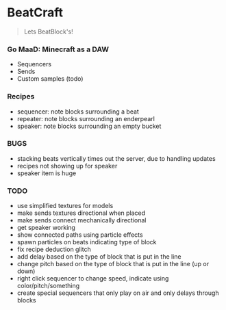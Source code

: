 # BeatCraft
> Lets BeatBlock's!

### Go MaaD: Minecraft as a DAW
- Sequencers
- Sends
- Custom samples (todo)

### Recipes
- sequencer: note blocks surrounding a beat
- repeater: note blocks surrounding an enderpearl
- speaker: note blocks surrounding an empty bucket

### BUGS
- stacking beats vertically times out the server, due to handling updates
- recipes not showing up for speaker
- speaker item is huge

### TODO
- use simplified textures for models
- make sends textures directional when placed
- make sends connect mechanically directional
- get speaker working
- show connected paths using particle effects
- spawn particles on beats indicating type of block
- fix recipe deduction glitch
- add delay based on the type of block that is put in the line
- change pitch based on the type of block that is put in the line (up or down)
- right click sequencer to change speed, indicate using color/pitch/something
- create special sequencers that only play on air and only delays through blocks